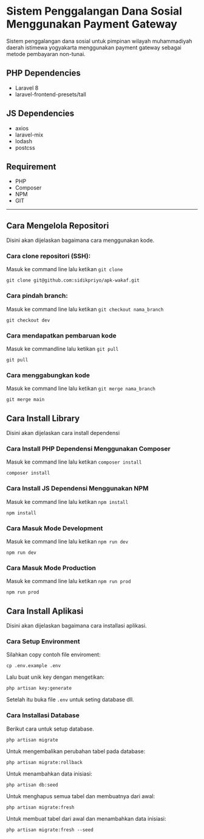 # Sistem Penggalangan Dana Sosial Menggunakan Payment Gateway

Sistem penggalangan dana sosial untuk pimpinan wilayah muhammadiyah daerah istimewa yogyakarta menggunakan payment gateway sebagai metode pembayaran non-tunai.

## PHP Dependencies

- Laravel 8
- laravel-frontend-presets/tall

## JS Dependencies

- axios
- laravel-mix
- lodash
- postcss

## Requirement

- PHP
- Composer
- NPM
- GIT

---

## Cara Mengelola Repositori

Disini akan dijelaskan bagaimana cara menggunakan kode.

### Cara clone repositori (SSH):

Masuk ke command line lalu ketikan `git clone`

```
git clone git@github.com:sidikpriyo/apk-wakaf.git
```

### Cara pindah branch:

Masuk ke command line lalu ketikan `git checkout nama_branch`

```
git checkout dev
```

### Cara mendapatkan pembaruan kode

Masuk ke commandline lalu ketikan `git pull`

```
git pull
```

### Cara menggabungkan kode

Masuk ke command line lalu ketikan `git merge nama_branch`

```
git merge main
```

## Cara Install Library

Disini akan dijelaskan cara install dependensi

### Cara Install PHP Dependensi Menggunakan Composer

Masuk ke command line lalu ketikan `composer install`

```
composer install
```

### Cara Install JS Dependensi Menggunakan NPM

Masuk ke command line lalu ketikan `npm install`

```
npm install
```

### Cara Masuk Mode Development

Masuk ke command line lalu ketikan `npm run dev`

```
npm run dev
```

### Cara Masuk Mode Production

Masuk ke command line lalu ketikan `npm run prod`

```
npm run prod
```

## Cara Install Aplikasi

Disini akan dijelaskan bagaimana cara installasi aplikasi.

### Cara Setup Environment

Silahkan copy contoh file enviroment:

```
cp .env.example .env
```

Lalu buat unik key dengan mengetikan:

```
php artisan key:generate
```

Setelah itu buka file `.env` untuk seting database dll.

### Cara Installasi Database

Berikut cara untuk setup database.

```
php artisan migrate
```

Untuk mengembalikan perubahan tabel pada database:

```
php artisan migrate:rollback
```

Untuk menambahkan data inisiasi:

```
php artisan db:seed
```

Untuk menghapus semua tabel dan membuatnya dari awal:

```
php artisan migrate:fresh
```

Untuk membuat tabel dari awal dan menambahkan data inisiasi:

```
php artisan migrate:fresh --seed
```
